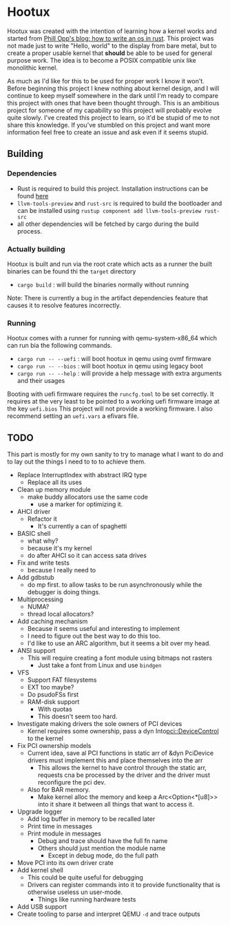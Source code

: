 # Hootux

Hootux was created with the intention of learning how a kernel works and started from 
[Phill Opp's blog: how to write an os in rust](https://os.phil-opp.com/). This project was not made just to write 
"Hello, world" to the display from bare metal, but to create a proper usable kernel that **should** be able to be used for 
general purpose work. The idea is to become a POSIX compatible unix like monolithic kernel.

As much as I'd like for this to be used for proper work I know it won't. Before beginning this project I knew nothing 
about kernel design, and I will continue to keep myself somewhere in the dark until I'm ready to compare this 
project with ones that have been thought through. This is an ambitious project for someone of my capability so this 
project will probably evolve quite slowly. I've created this project to learn, so it'd be stupid of me to not share this
knowledge. If you've stumbled on this project and want more information feel free to create an issue and ask even if it
seems stupid.

## Building

### Dependencies

 - Rust is required to build this project. Installation instructions can be found [here](https://rustup.rs/)
 - `llvm-tools-preview` and `rust-src` is required to build the bootloader and can be installed using `rustup component add llvm-tools-preview rust-src`
 - all other dependencies will be fetched by cargo during the build process.

### Actually building

Hootux is built and run via the root crate which acts as a runner the built binaries can be found thi the `target` directory

 - `cargo build`          : will build the binaries normally without running

Note: There is currently a bug in the artifact dependencies feature that causes it to resolve features incorrectly.

### Running

Hootux comes with a runner for running with qemu-system-x86_64 which can run bia the following commands.
- `cargo run -- --uefi`  : will boot hootux in qemu using ovmf firmware
- `cargo run -- --bios`  : will boot hootux in qemu using legacy boot
- `cargo run -- --help`  : will provide a help message with extra arguments and their usages

Booting with uefi firmware requires the `runcfg.toml` to be set correctly. It requires at the very least to be pointed 
to a working uefi firmware image at the key `uefi.bios` This project will not provide a working firmware. I also 
recommend setting an `uefi.vars` a efivars file. 

## TODO

This part is mostly for my own sanity to try to manage what I want to do and to lay out the things I need to to to
achieve them.

 - Replace InterruptIndex with abstract IRQ type
   - Replace all its uses
 - Clean up memory module
   - make buddy allocators use the same code
     - use a marker for optimizing it.
 - AHCI driver
   - Refactor it
     - It's currently a can of spaghetti
 - BASIC shell
   - what why? 
   - because it's my kernel
   - do after AHCI so it can access sata drives
 - Fix and write tests
   - because I really need to
 - Add gdbstub
   - do mp first. to allow tasks to be run asynchronously while the debugger is doing things.
 - Multiprocessing
   - NUMA?
   - thread local allocators?
 - Add caching mechanism
   - Because it seems useful and interesting to implement
   - I need to figure out the best way to do this too.
   - I'd like to use an ARC algorithm, but it seems a bit over my head.
 - ANSI support
   - This will require creating a font module using bitmaps not rasters
     - Just take a font from Linux and use `bindgen`
 - VFS
   - Support FAT filesystems
   - EXT too maybe?
   - Do psudoFSs first
   - RAM-disk support
     - With quotas
     - This doesn't seem too hard.
 - Investigate making drivers the sole owners of PCI devices
   - Kernel requires some ownership, pass a dyn Into<pci::DeviceControl> to the kernel
 - Fix PCI ownership models
   - Current idea, save al PCI functions in static arr of &dyn PciDevice drivers must implement this and place themselves into the arr
     - This allows the kernel to have control through the static arr, requests cna be processed by the driver and the driver must reconfigure the pci dev.
   - Also for BAR memory.
     - Make kernel alloc the memory and keep a Arc<Option<*\[u8\]>> into it share it between all things that want to access it.
 - Upgrade logger
   - Add log buffer in memory to be recalled later
   - Print time in messages
   - Print module in messages
     - Debug and trace should have the full fn name
     - Others should just mention the module name
       - Except in debug mode, do the full path
 - Move PCI into its own driver crate
 - Add kernel shell
   - This could be quite useful for debugging
   - Drivers can register commands into it to provide functionality that is otherwise useless un user-mode.
     - Things like running hardware tests
 - Add USB support
 - Create tooling to parse and interpret QEMU `-d` and trace outputs